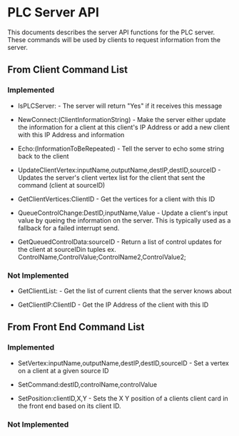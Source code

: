 # PLC Server API

This documents describes the server API functions for the PLC server. These commands will be used by clients to request information from the server.

## From Client Command List

### Implemented

* IsPLCServer: - The server will return "Yes" if it receives this message

* NewConnect:(ClientInformationString) - Make the server either update the information for a client at this client's IP Address or add a new client with this IP Address and information

* Echo:(InformationToBeRepeated) - Tell the server to echo some string back to the client

* UpdateClientVertex:inputName,outputName,destIP,destID,sourceID - Updates the server's client vertex list for the client that sent the command (client at sourceID)

* GetClientVertices:ClientID - Get the vertices for a client with this ID

* QueueControlChange:DestID,inputName,Value - Update a client's input value by queing the information on the server. This is typically used as a fallback for a failed interrupt send.

* GetQueuedControlData:sourceID - Return a list of control updates for the client at sourceIDin tuples ex. ControlName,ControlValue;ControlName2,ControlValue2;

### Not Implemented

* GetClientList: - Get the list of current clients that the server knows about

* GetClientIP:ClientID - Get the IP Address of the client with this ID

## From Front End Command List

### Implemented

* SetVertex:inputName,outputName,destIP,destID,sourceID - Set a vertex on a client at a given source ID

* SetCommand:destID,controlName,controlValue

* SetPosition:clientID,X,Y - Sets the X Y position of a clients client card in the front end based on its client ID.

### Not Implemented

